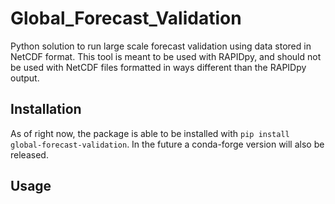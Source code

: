 # Global_Forecast_Validation

Python solution to run large scale forecast validation using data stored in NetCDF format. This tool is meant to be 
used with RAPIDpy, and should not be used with NetCDF files formatted in ways different than the RAPIDpy output.

## Installation 
As of right now, the package is able to be installed with `pip install global-forecast-validation`. In the future a 
conda-forge version will also be released.

## Usage
